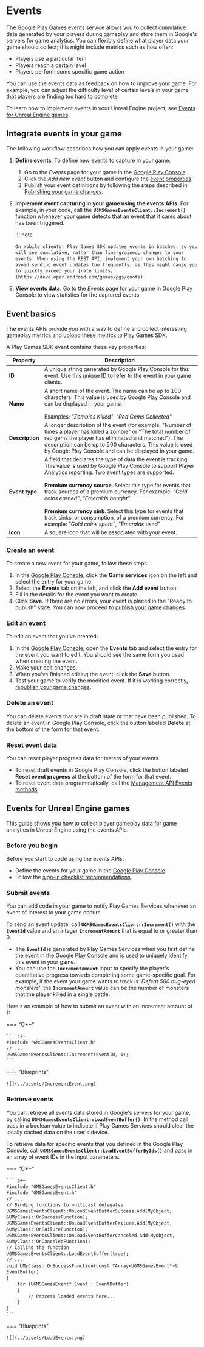 # Events

The Google Play Games events service allows you to collect cumulative data generated by your players during gameplay and store them in Google's servers for game analytics. You can flexibly define what player data your game should collect; this might include metrics such as how often:

*   Players use a particular item
*   Players reach a certain level
*   Players perform some specific game action

You can use the events data as feedback on how to improve your game. For example, you can adjust the difficulty level of certain levels in your game that players are finding too hard to complete.

To learn how to implement events in your Unreal Engine project, see [Events for Unreal Engine games](#events-for-unreal-engine-games).

## Integrate events in your game

The following workflow describes how you can apply events in your game:

1.  __Define events__. To define new events to capture in your game:
    
    1.  Go to the *Events* page for your game in the [Google Play Console](https://play.google.com/apps/publish/).
    2.  Click the *Add new event* button and configure the [event properties](#event-basics).
    3.  Publish your event definitions by following the steps described in [Publishing your game changes](https://developer.android.com/games/pgs/console/publish).

2.  __Implement event capturing in your game using the events APIs__. For example, in your code, call the __`UGMSGamesEventsClient::Increment()`__ function whenever your game detects that an event that it cares about has been triggered.
    
    !!! note 
        
        On mobile clients, Play Games SDK updates events in batches, so you will see cumulative, rather than fine-grained, changes to your events. When using the REST API, implement your own batching to avoid sending event updates too frequently, as this might cause you to quickly exceed your [rate limits](https://developer.android.com/games/pgs/quota).

3.  __View events data__. Go to the *Events* page for your game in Google Play Console to view statistics for the captured events.

## Event basics

The events APIs provide you with a way to define and collect interesting gameplay metrics and upload these metrics to Play Games SDK.

A Play Games SDK event contains these key properties:

| __Property__  | __Description__   |
| ------------- | ----------------- |
| __ID__        | A unique string generated by Google Play Console for this event. Use this unique ID to refer to the event in your game clients. |
| __Name__      | A short name of the event. The name can be up to 100 characters. This value is used by Google Play Console and can be displayed in your game.<br/><br/>Examples: *"Zombies Killed"*, *"Red Gems Collected"* |
| __Description__   | A longer description of the event (for example, "Number of times a player has killed a zombie" or "The total number of red gems the player has eliminated and matched"). The description can be up to 500 characters. This value is used by Google Play Console and can be displayed in your game. |
| __Event type__    | A field that declares the type of data the event is tracking. This value is used by Google Play Console to support Player Analytics reporting. Two event types are supported:<br/><br/>__Premium currency source__. Select this type for events that track sources of a premium currency. For example: *"Gold coins earned"*, *"Emeralds bought"*<br/><br/>__Premium currency sink__. Select this type for events that track sinks, or consumption, of a premium currency. For example: *"Gold coins spent"*, *"Emeralds used"*|
|__Icon__|A square icon that will be associated with your event.|

### Create an event

To create a new event for your game, follow these steps:

1.  In the [Google Play Console](https://play.google.com/apps/publish/), click the __Game services__ icon on the left and select the entry for your game.
2.  Select the __Events__ tab on the left, and click the __Add event__ button.
3.  Fill in the details for the event you want to create.
4.  Click __Save__. If there are no errors, your event is placed in the "Ready to publish" state. You can now proceed to [publish your game changes](https://developer.android.com/games/pgs/console/publish).

### Edit an event

To edit an event that you've created:

1.  In the [Google Play Console](https://play.google.com/apps/publish/), open the __Events__ tab and select the entry for the event you want to edit. You should see the same form you used when creating the event.
2.  Make your edit changes.
3.  When you've finished editing the event, click the __Save__ button.
4.  Test your game to verify the modified event. If it is working correctly, [republish your game changes](https://developer.android.com/games/pgs/console/publish).

### Delete an event

You can delete events that are in draft state or that have been published. To delete an event in Google Play Console, click the button labeled __Delete__ at the bottom of the form for that event.

### Reset event data

You can reset player progress data for testers of your events.

*   To reset draft events in Google Play Console, click the button labeled __Reset event progress__ at the bottom of the form for that event.
*   To reset event data programmatically, call the [Management API Events methods](https://developers.google.com/games/services/management/api/events).

## Events for Unreal Engine games

This guide shows you how to collect player gameplay data for game analytics in Unreal Engine using the events APIs.

### Before you begin

Before you start to code using the events APIs:

*   Define the events for your game in the [Google Play Console](https://play.google.com/apps/publish/).
*   Follow the [sign-in checklist recommendations](https://developer.android.com/games/pgs/quality#sign-in).

### Submit events

You can add code in your game to notify Play Games Services whenever an event of interest to your game occurs.

To send an event update, call __`UGMSGamesEventsClient::Increment()`__ with the __`EventId`__ value and an integer __`IncrementAmount`__ that is equal to or greater than 0.

*   The __`EventId`__ is generated by Play Games Services when you first define the event in the Google Play Console and is used to uniquely identify this event in your game.
*   You can use the __`IncrementAmount`__ input to specify the player's quantitative progress towards completing some game-specific goal. For example, if the event your game wants to track is *'Defeat 500 bug-eyed monsters'*, the __`IncrementAmount`__ value can be the number of monsters that the player killed in a single battle.

Here's an example of how to submit an event with an increment amount of 1:

=== "C++"

    ``` c++
    #include "GMSGamesEventsClient.h"
    // ...
    UGMSGamesEventsClient::Increment(EventID, 1);
    ```

=== "Blueprints"

    ![](../assets/IncrementEvent.png)

### Retrieve events

You can retrieve all events data stored in Google's servers for your game, by calling __`UGMSGamesEventsClient::LoadEventBuffer()`__. In the method call, pass in a boolean value to indicate if Play Games Services should clear the locally cached data on the user's device.

To retrieve data for specific events that you defined in the Google Play Console, call __`UGMSGamesEventsClient::LoadEventBufferByIds()`__ and pass in an array of event IDs in the input parameters.

=== "C++"

    ``` c++
    #include "GMSGamesEventsClient.h"
    #include "GMSGamesEvent.h"
    // ...
    // Binding functions to multicast delegates
    UGMSGamesEventsClient::OnLoadEventBufferSuccess.Add(MyObject, &UMyClass::OnSuccessFunction);
    UGMSGamesEventsClient::OnLoadEventBufferFailure.Add(MyObject, &UMyClass::OnFailureFunction);
    UGMSGamesEventsClient::OnLoadEventBufferCanceled.Add(MyObject, &UMyClass::OnCanceledFunction);
    // Calling the function
    UGMSGamesEventsClient::LoadEventBuffer(true);
    // ...
    void UMyClass::OnSuccessFunction(const TArray<UGMSGamesEvent*>& EventBuffer)
    {
        for (UGMSGamesEvent* Event : EventBuffer)
		{
			// Process loaded events here...
		}
    }
    ```

=== "Blueprints"

    ![](../assets/LoadEvents.png)